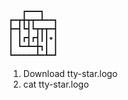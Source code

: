 ```
   ┏━━━┓
┏━┳╋┳┳━┻━━┓
┣━┫┗┫┗┳┳┳━┫
┃ ┃┏┫┏┫┃┃★┃
┃ ┗━┻━╋┓┃ ┃
┗━━━━━┻━┻━┛
```

1. Download tty-star.logo
2. cat tty-star.logo
